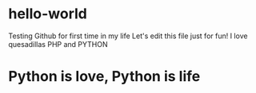 # hello-world
Testing Github for first time in my life
Let's edit this file just for fun!
I love quesadillas
PHP and PYTHON
# Python is love, Python is life
